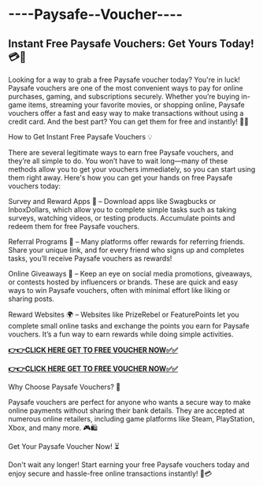 # ----Paysafe--Voucher----


## Instant Free Paysafe Vouchers: Get Yours Today! 💳🎉

Looking for a way to grab a free Paysafe voucher today? You're in luck! Paysafe vouchers are one of the most convenient ways to pay for online purchases, gaming, and subscriptions securely. Whether you’re buying in-game items, streaming your favorite movies, or shopping online, Paysafe vouchers offer a fast and easy way to make transactions without using a credit card. And the best part? You can get them for free and instantly! 🎁💥

How to Get Instant Free Paysafe Vouchers 💡

There are several legitimate ways to earn free Paysafe vouchers, and they’re all simple to do. You won’t have to wait long—many of these methods allow you to get your vouchers immediately, so you can start using them right away. Here's how you can get your hands on free Paysafe vouchers today:

Survey and Reward Apps 📱 – Download apps like Swagbucks or InboxDollars, which allow you to complete simple tasks such as taking surveys, watching videos, or testing products. Accumulate points and redeem them for free Paysafe vouchers.

Referral Programs 🔗 – Many platforms offer rewards for referring friends. Share your unique link, and for every friend who signs up and completes tasks, you’ll receive Paysafe vouchers as rewards!

Online Giveaways 🎉 – Keep an eye on social media promotions, giveaways, or contests hosted by influencers or brands. These are quick and easy ways to win Paysafe vouchers, often with minimal effort like liking or sharing posts.

Reward Websites 🌍 – Websites like PrizeRebel or FeaturePoints let you complete small online tasks and exchange the points you earn for Paysafe vouchers. It’s a fun way to earn rewards while doing simple activities.

[**👉👉CLICK HERE GET TO FREE VOUCHER NOW✅✅**](https://free24.raj-solution.com/all-gift-cards/)

[**👉👉CLICK HERE GET TO FREE VOUCHER NOW✅✅**](https://free24.raj-solution.com/all-gift-cards/)

Why Choose Paysafe Vouchers? 💸

Paysafe vouchers are perfect for anyone who wants a secure way to make online payments without sharing their bank details. They are accepted at numerous online retailers, including game platforms like Steam, PlayStation, Xbox, and many more. 🎮🛍️

Get Your Paysafe Voucher Now! ⏳

Don't wait any longer! Start earning your free Paysafe vouchers today and enjoy secure and hassle-free online transactions instantly! 🎁💳
